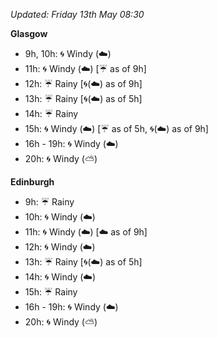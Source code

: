 *Updated: Friday 13th May 08:30*

**Glasgow**

* 9h, 10h: :cyclone: Windy (:cloud:)
* 11h: :cyclone: Windy (:cloud:) [:umbrella: as of 9h]
* 12h: :umbrella: Rainy [:cyclone:(:cloud:) as of 9h]
* 13h: :umbrella: Rainy [:cyclone:(:cloud:) as of 5h]
* 14h: :umbrella: Rainy
* 15h: :cyclone: Windy (:cloud:) [:umbrella: as of 5h, :cyclone:(:cloud:) as of 9h]
* 16h - 19h: :cyclone: Windy (:cloud:)
* 20h: :cyclone: Windy (:partly_sunny:)

**Edinburgh**

* 9h: :umbrella: Rainy
* 10h: :cyclone: Windy (:cloud:)
* 11h: :cyclone: Windy (:cloud:) [:cloud: as of 9h]
* 12h: :cyclone: Windy (:cloud:)
* 13h: :umbrella: Rainy [:cyclone:(:cloud:) as of 5h]
* 14h: :cyclone: Windy (:cloud:)
* 15h: :umbrella: Rainy
* 16h - 19h: :cyclone: Windy (:cloud:)
* 20h: :cyclone: Windy (:partly_sunny:)
